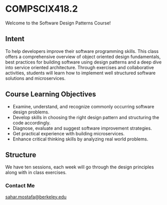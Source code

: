 # COMPSCIX418.2

Welcome to the Software Design Patterns Course!

## Intent
To help developers improve their software programming skills. This class offers a comprehensive overview of object oriented design fundamentals, best practices for building software using design patterns and a deep dive into service oriented architecture. Through exercises and collaborative activities, students will learn how to implement well structured software solutions and microservices. 

## Course Learning Objectives

* Examine, understand, and recognize commonly occurring software design problems.
* Develop skills in choosing the right design pattern and structuring the code accordingly. 
* Diagnose, evaluate and suggest software improvement strategies. 
* Get practical experience with building microservices.
* Enhance critical thinking skills by analyzing real world problems.

## Structure

We have ten sessions, each week will go through the design principles along with in class exercises.

### Contact Me
 sahar.mostafa@berkeley.edu
